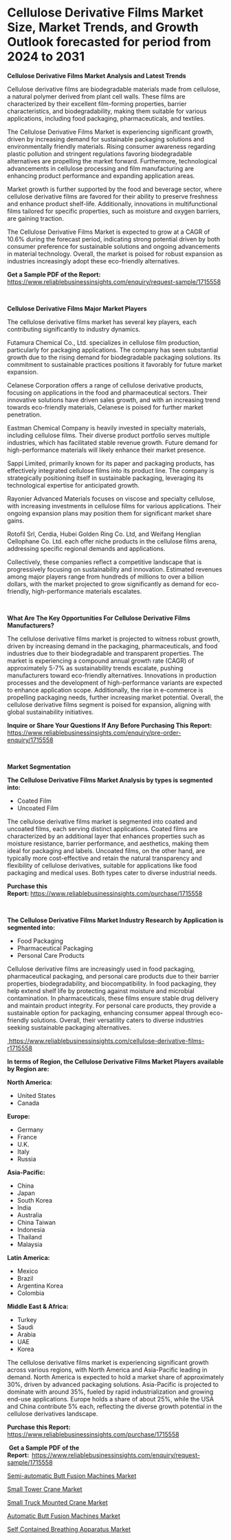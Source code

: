 <p><h1>Cellulose Derivative Films Market Size, Market Trends, and Growth Outlook forecasted for period from 2024 to 2031</h1></p><p><strong>Cellulose Derivative Films Market Analysis and Latest Trends</strong></p>
<p><p>Cellulose derivative films are biodegradable materials made from cellulose, a natural polymer derived from plant cell walls. These films are characterized by their excellent film-forming properties, barrier characteristics, and biodegradability, making them suitable for various applications, including food packaging, pharmaceuticals, and textiles. </p><p>The Cellulose Derivative Films Market is experiencing significant growth, driven by increasing demand for sustainable packaging solutions and environmentally friendly materials. Rising consumer awareness regarding plastic pollution and stringent regulations favoring biodegradable alternatives are propelling the market forward. Furthermore, technological advancements in cellulose processing and film manufacturing are enhancing product performance and expanding application areas.</p><p>Market growth is further supported by the food and beverage sector, where cellulose derivative films are favored for their ability to preserve freshness and enhance product shelf-life. Additionally, innovations in multifunctional films tailored for specific properties, such as moisture and oxygen barriers, are gaining traction.</p><p>The Cellulose Derivative Films Market is expected to grow at a CAGR of 10.6% during the forecast period, indicating strong potential driven by both consumer preference for sustainable solutions and ongoing advancements in material technology. Overall, the market is poised for robust expansion as industries increasingly adopt these eco-friendly alternatives.</p></p>
<p><strong>Get a Sample PDF of the Report:&nbsp;</strong> <a href="https://www.reliablebusinessinsights.com/enquiry/request-sample/1715558?utm_campaign=41&utm_medium=2&utm_source=Github&utm_content=ia&utm_term=23102024&utm_id=cellulose-derivative-films">https://www.reliablebusinessinsights.com/enquiry/request-sample/1715558</a></p>
<p>&nbsp;</p>
<p><strong>Cellulose Derivative Films Major Market Players</strong></p>
<p><p>The cellulose derivative films market has several key players, each contributing significantly to industry dynamics. </p><p>Futamura Chemical Co., Ltd. specializes in cellulose film production, particularly for packaging applications. The company has seen substantial growth due to the rising demand for biodegradable packaging solutions. Its commitment to sustainable practices positions it favorably for future market expansion.</p><p>Celanese Corporation offers a range of cellulose derivative products, focusing on applications in the food and pharmaceutical sectors. Their innovative solutions have driven sales growth, and with an increasing trend towards eco-friendly materials, Celanese is poised for further market penetration.</p><p>Eastman Chemical Company is heavily invested in specialty materials, including cellulose films. Their diverse product portfolio serves multiple industries, which has facilitated stable revenue growth. Future demand for high-performance materials will likely enhance their market presence.</p><p>Sappi Limited, primarily known for its paper and packaging products, has effectively integrated cellulose films into its product line. The company is strategically positioning itself in sustainable packaging, leveraging its technological expertise for anticipated growth.</p><p>Rayonier Advanced Materials focuses on viscose and specialty cellulose, with increasing investments in cellulose films for various applications. Their ongoing expansion plans may position them for significant market share gains.</p><p>Rotofil Srl, Cerdia, Hubei Golden Ring Co. Ltd, and Weifang Henglian Cellophane Co. Ltd. each offer niche products in the cellulose films arena, addressing specific regional demands and applications.</p><p>Collectively, these companies reflect a competitive landscape that is progressively focusing on sustainability and innovation. Estimated revenues among major players range from hundreds of millions to over a billion dollars, with the market projected to grow significantly as demand for eco-friendly, high-performance materials escalates.</p></p>
<p>&nbsp;</p>
<p><strong>What Are The Key Opportunities For Cellulose Derivative Films Manufacturers?</strong></p>
<p><p>The cellulose derivative films market is projected to witness robust growth, driven by increasing demand in the packaging, pharmaceuticals, and food industries due to their biodegradable and transparent properties. The market is experiencing a compound annual growth rate (CAGR) of approximately 5-7% as sustainability trends escalate, pushing manufacturers toward eco-friendly alternatives. Innovations in production processes and the development of high-performance variants are expected to enhance application scope. Additionally, the rise in e-commerce is propelling packaging needs, further increasing market potential. Overall, the cellulose derivative films segment is poised for expansion, aligning with global sustainability initiatives.</p></p>
<p><strong>Inquire or Share Your Questions If Any Before Purchasing This Report:</strong> <a href="https://www.reliablebusinessinsights.com/enquiry/pre-order-enquiry/1715558?utm_campaign=41&utm_medium=2&utm_source=Github&utm_content=ia&utm_term=23102024&utm_id=cellulose-derivative-films">https://www.reliablebusinessinsights.com/enquiry/pre-order-enquiry/1715558</a></p>
<p>&nbsp;</p>
<p><strong>Market Segmentation</strong></p>
<p><strong>The Cellulose Derivative Films Market Analysis by types is segmented into:</strong></p>
<p><ul><li>Coated Film</li><li>Uncoated Film</li></ul></p>
<p><p>The cellulose derivative films market is segmented into coated and uncoated films, each serving distinct applications. Coated films are characterized by an additional layer that enhances properties such as moisture resistance, barrier performance, and aesthetics, making them ideal for packaging and labels. Uncoated films, on the other hand, are typically more cost-effective and retain the natural transparency and flexibility of cellulose derivatives, suitable for applications like food packaging and medical uses. Both types cater to diverse industrial needs.</p></p>
<p><strong>Purchase this Report:&nbsp;</strong><a href="https://www.reliablebusinessinsights.com/purchase/1715558?utm_campaign=41&utm_medium=2&utm_source=Github&utm_content=ia&utm_term=23102024&utm_id=cellulose-derivative-films">https://www.reliablebusinessinsights.com/purchase/1715558</a></p>
<p>&nbsp;</p>
<p><strong>The Cellulose Derivative Films Market Industry Research by Application is segmented into:</strong></p>
<p><ul><li>Food Packaging</li><li>Pharmaceutical Packaging</li><li>Personal Care Products</li></ul></p>
<p><p>Cellulose derivative films are increasingly used in food packaging, pharmaceutical packaging, and personal care products due to their barrier properties, biodegradability, and biocompatibility. In food packaging, they help extend shelf life by protecting against moisture and microbial contamination. In pharmaceuticals, these films ensure stable drug delivery and maintain product integrity. For personal care products, they provide a sustainable option for packaging, enhancing consumer appeal through eco-friendly solutions. Overall, their versatility caters to diverse industries seeking sustainable packaging alternatives.</p></p>
<p><a href="https://www.reliablebusinessinsights.com/cellulose-derivative-films-r1715558?utm_campaign=41&utm_medium=2&utm_source=Github&utm_content=ia&utm_term=23102024&utm_id=cellulose-derivative-films">&nbsp;https://www.reliablebusinessinsights.com/cellulose-derivative-films-r1715558</a></p>
<p><strong>In terms of Region, the Cellulose Derivative Films Market Players available by Region are:</strong></p>
<p>
    <p> <strong> North America: </strong>
        <ul>
            <li>United States</li>
            <li>Canada</li>
        </ul>
        </p> 
    <p> <strong> Europe: </strong>
        <ul>
            <li>Germany</li>
            <li>France</li>
            <li>U.K.</li>
            <li>Italy</li>
            <li>Russia</li>
        </ul>
        </p> 
    <p> <strong> Asia-Pacific: </strong>
        <ul>
            <li>China</li>
            <li>Japan</li>
            <li>South Korea</li>
            <li>India</li>
            <li>Australia</li>
            <li>China Taiwan</li>
            <li>Indonesia</li>
            <li>Thailand</li>
            <li>Malaysia</li>
        </ul>
        </p> 
    <p> <strong> Latin America: </strong>
        <ul>
            <li>Mexico</li>
            <li>Brazil</li>
            <li>Argentina Korea</li>
            <li>Colombia</li>
        </ul>
        </p> 
    <p> <strong> Middle East & Africa: </strong>
        <ul>
            <li>Turkey</li>
            <li>Saudi</li>
            <li>Arabia</li>
            <li>UAE</li>
            <li>Korea</li>
        </ul>
    </p>
    </p>
<p><p>The cellulose derivative films market is experiencing significant growth across various regions, with North America and Asia-Pacific leading in demand. North America is expected to hold a market share of approximately 30%, driven by advanced packaging solutions. Asia-Pacific is projected to dominate with around 35%, fueled by rapid industrialization and growing end-use applications. Europe holds a share of about 25%, while the USA and China contribute 5% each, reflecting the diverse growth potential in the cellulose derivatives landscape.</p></p>
<p><strong>Purchase this Report: </strong><a href="https://www.reliablebusinessinsights.com/purchase/1715558?utm_campaign=41&utm_medium=2&utm_source=Github&utm_content=ia&utm_term=23102024&utm_id=cellulose-derivative-films">https://www.reliablebusinessinsights.com/purchase/1715558</a></p>
<p>&nbsp;<strong>Get a Sample PDF of the Report:&nbsp;&nbsp;</strong><a href="https://www.reliablebusinessinsights.com/enquiry/request-sample/1715558?utm_campaign=41&utm_medium=2&utm_source=Github&utm_content=ia&utm_term=23102024&utm_id=cellulose-derivative-films">https://www.reliablebusinessinsights.com/enquiry/request-sample/1715558</a></p>
<p><strong></strong></p>
<p><p><a href="https://github.com/WayneGriffin411/Market-Research-Report-List-1/blob/main/semi-automatic-butt-fusion-machines-market.md?utm_campaign=41&utm_medium=2&utm_source=Github&utm_content=ia&utm_term=23102024&utm_id=cellulose-derivative-films">Semi-automatic Butt Fusion Machines Market</a></p><p><a href="https://issuu.com/reportprime-2/docs/small-tower-crane-market-size-2030._61bdacfc6c72b5?utm_campaign=41&utm_medium=2&utm_source=Github&utm_content=ia&utm_term=23102024&utm_id=cellulose-derivative-films">Small Tower Crane Market</a></p><p><a href="https://issuu.com/reportprime-2/docs/small-truck-mounted-crane-market-si_c09cb1c1561761?utm_campaign=41&utm_medium=2&utm_source=Github&utm_content=ia&utm_term=23102024&utm_id=cellulose-derivative-films">Small Truck Mounted Crane Market</a></p><p><a href="https://github.com/maximinauago/Market-Research-Report-List-1/blob/main/automatic-butt-fusion-machines-market.md?utm_campaign=41&utm_medium=2&utm_source=Github&utm_content=ia&utm_term=23102024&utm_id=cellulose-derivative-films">Automatic Butt Fusion Machines Market</a></p><p><a href="https://www.linkedin.com/pulse/unlocking-growth-potential-strategic-analysis-self-contained-asyte?utm_campaign=41&utm_medium=2&utm_source=Github&utm_content=ia&utm_term=23102024&utm_id=cellulose-derivative-films">Self Contained Breathing Apparatus Market</a></p></p>